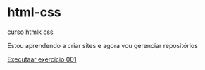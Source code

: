 # html-css
 curso htmlk css

Estou aprendendo a criar sites e agora vou gerenciar repositórios

<a href="https://cauaguedes.github.io/html-css/exercios/ex001/index.html"> Executaar exercício 001</a>